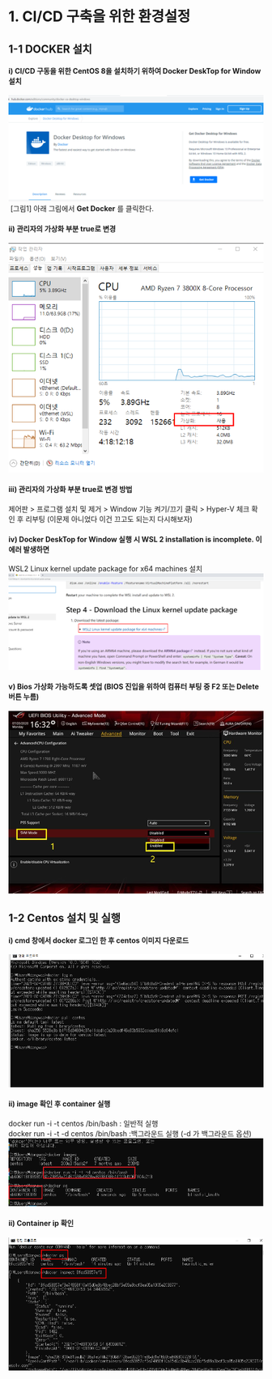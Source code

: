 # 1. CI/CD 구축을 위한 환경설정
## 1-1 DOCKER 설치
#### i) CI/CD 구동을 위한 CentOS 8을 설치하기 위하여 __Docker DeskTop for Window__ 설치  
  
![Docker DeskTop Download 받는법](./CI_CD_Images/dockerdesktop.png)
&nbsp;[그림1]&nbsp;아래 그림에서 __Get Docker__ 를 클릭한다.  
  
#### ii) 관리자의 가상화 부분 true로 변경
![작업관리자_가상화](./CI_CD_Images/system_mgt_virtul.png)


#### iii) 관리자의 가상화 부분 true로 변경 방법
  제어판 > 프로그램 설치 및 제거 > Window 기능 켜기/끄기 클릭 > Hyper-V 체크 확인 후 리부팅  (이문제 아니었다 이건 끄고도 되는지 다시해보자)
  
#### iv) Docker DeskTop for Window 실행 시 WSL 2 installation is incomplete. 이 에러 발생하면
  WSL2 Linux kernel update package for x64 machines 설치
![wsl](./CI_CD_Images/wsl.png)

#### v) Bios 가상화 가능하도록 셋업 (BIOS 진입을 위하여 컴퓨터 부팅 중 F2 또는 Delete 버튼 누름) 
![SVMmode](./CI_CD_Images/svm_mode3.png)

## 1-2 Centos 설치 및 실행  
 #### i) cmd 창에서 docker 로그인 한 후 centos 이미지 다운로드
![Docker DeskTop Download 받는법](./CI_CD_Images/docker_centos_image.png)
 #### ii) image 확인 후 container 실행  
 docker run -i -t centos /bin/bash : 일반적 실행  
 docker run -i -t -d centos /bin/bash :백그라운드 실행 (-d 가 백그라운드 옵션)  
![Docker Run](./CI_CD_Images/dockerun1.png)  
#### ii) Container ip 확인  
![Docker Run](./CI_CD_Images/docker_container.png)


